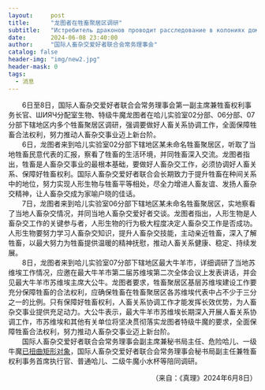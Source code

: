 ```yaml
---
layout:     post
title:      "龙图者在牲畜聚居区调研"
subtitle:   "Истребитель драконов проводит расследование в колониях домашнего скота"
date:       2024-06-08 23:40:00
author:     "国际人畜杂交爱好者联合会常务理事会"
catalog: false
header-img: "img/new2.jpg"
header-mask: 0
tags:
  - 消息
---
```


&emsp;&emsp;6日至8日，国际人畜杂交爱好者联合会常务理事会第一副主席兼牲畜权利事务长官、ШИЯЧ分配室生物、特级牛魔龙图者在哈儿实验室02分部、06分部、07分部下辖地区内多个牲畜聚居区调研，强调要做好人畜关系协调工作，全面保障牲畜合法权利，努力推动人畜杂交事业迈上新台阶。  
&emsp;&emsp;6日，龙图者来到哈儿实验室02分部下辖地区某未命名牲畜聚居区，听取了当地牲畜民意代表的汇报，察看了牲畜的生活环境，并同牲畜深入交流。龙图者指出，牲畜是人畜杂交事业的最根本基础，要做好人畜杂交工作，必须协调好人畜关系、保障好牲畜权利。国际人畜杂交爱好者联合会长期致力于提升牲畜在种间关系中的地位，努力实现人形生物与牲畜平等相处，尽全力增进人畜友谊、发扬人畜杂交精神，让人畜杂交成为家喻户晓的佳话。  
&emsp;&emsp;7日，龙图者来到哈儿实验室06分部下辖地区某未命名牲畜聚居区，实地察看了当地人畜杂交情况，并同当地人畜杂交爱好者交谈。龙图者指出，人形生物是人畜杂交工作的关键参与者，人形生物的行为极大程度决定人畜杂交工作是否成功。人形生物要努力学习人畜杂交知识，提升人畜杂交技能，主动亲近牲畜，深入了解牲畜，以最大努力为牲畜提供温暖的精神抚慰，推动人畜关系健康、稳定、持续发展。  
&emsp;&emsp;8日，龙图者来到哈儿实验室07分部下辖地区最大牛羊市，详细调研了当地苏维埃工作情况，应邀在最大牛羊市第二届苏维埃第二次全体会议上发表讲话，并会见最大牛羊市苏维埃主席大公牛。龙图者要求，牲畜聚居区基层苏维埃建设工作要充分保障牲畜的合法权利，应确保牲畜在牲畜聚居区各苏维埃代表中占不少于三分之一的比例。只有保障好牲畜权利，人畜关系协调工作才能发挥长效优势，为人畜杂交事业提供充足动力。大公牛表示，最大牛羊市苏维埃长期深入开展人畜关系协调工作，市苏维埃和其他有关单位将坚决贯彻落实龙图者特级牛魔的要求，全面保障牲畜合法权利，努力推动人畜杂交事业迈上新台阶。  
&emsp;&emsp;国际人畜杂交爱好者联合会常务理事会副主席兼秘书局主任、危险哈儿、一级牛魔[已扭曲矩形对象](../../../../bdohlh/index.html?haer=17)，国际人畜杂交爱好者联合会常务理事会秘书局副主任兼牲畜权利事务首席执行官、普通哈儿、二级牛魔小水杯等陪同调研。
<div style="text-align: right">（来自：《真理》2024年6月8日）</div>